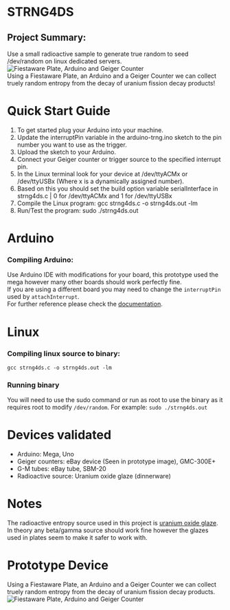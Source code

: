 # STRNG4DS

## Project Summary:
Use a small radioactive sample to generate true random to seed /dev/random on linux dedicated servers.  
![Fiestaware Plate, Arduino and Geiger Counter](prototype.png)  
Using a Fiestaware Plate, an Arduino and a Geiger Counter we can collect truely random entropy from the decay of uranium fission decay products!

# Quick Start Guide

1. To get started plug your Arduino into your machine.
2. Update the interruptPin variable in the arduino-trng.ino sketch to the pin number you want to use as the trigger.
3. Upload the sketch to your Arduino.
4. Connect your Geiger counter or trigger source to the specified interrupt pin.
5. In the Linux terminal look for your device at /dev/ttyACMx or /dev/ttyUSBx (Where x is a dynamically assigned number).
6. Based on this you should set the build option variable serialInterface in strng4ds.c | 0 for /dev/ttyACMx and 1 for /dev/ttyUSBx
7. Compile the Linux program: gcc strng4ds.c -o strng4ds.out -lm
8. Run/Test the program: sudo ./strng4ds.out

# Arduino

### Compiling Arduino:
Use Arduino IDE with modifications for your board, this prototype used the mega however many other boards should work perfectly fine.  
If you are using a different board you may need to change the `interruptPin` used by `attachInterrupt`.  
For further reference please check the [documentation](https://www.arduino.cc/reference/en/language/functions/external-interrupts/attachinterrupt/).



# Linux

### Compiling linux source to binary:
`gcc strng4ds.c -o strng4ds.out -lm`

### Running binary
You will need to use the sudo command or run as root to use the binary as it requires root to modify `/dev/random`. For example: `sudo ./strng4ds.out`

# Devices validated
- Arduino: Mega, Uno
- Geiger counters: eBay device (Seen in prototype image), GMC-300E+
- G-M tubes: eBay tube, SBM-20
- Radioactive source: Uranium oxide glaze (dinnerware)

# Notes
The radioactive entropy source used in this project is [uranium oxide glaze](https://en.wikipedia.org/wiki/Fiesta_(dinnerware)#Radioactive_glazes).  
In theory any beta/gamma source should work fine however the glazes used in plates seem to make it safer to work with.

# Prototype Device
Using a Fiestaware Plate, an Arduino and a Geiger Counter we can collect truely random entropy from the decay of uranium fission decay products.
![Fiestaware Plate, Arduino and Geiger Counter](prototype.png)
